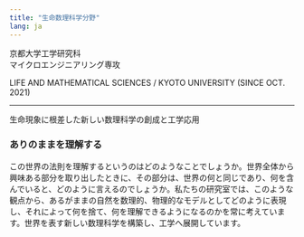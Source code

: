 ```yaml
---
title: "生命数理科学分野"
lang: ja
---
```


京都大学工学研究科  
マイクロエンジニアリング専攻  

LIFE AND MATHEMATICAL SCIENCES /
KYOTO UNIVERSITY (SINCE OCT. 2021)

---
生命現象に根差した新しい数理科学の創成と工学応用

### ありのままを理解する
この世界の法則を理解するというのはどのようなことでしょうか。世界全体から興味ある部分を取り出したときに、その部分は、世界の何と同じであり、何を含んでいると、どのように言えるのでしょうか。私たちの研究室では、このような観点から、あるがままの自然を数理的、物理的なモデルとしてどのように表現し、それによって何を捨て、何を理解できるようになるのかを常に考えています。世界を表す新しい数理科学を構築し、工学へ展開しています。
